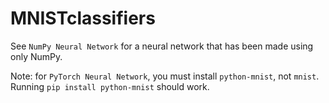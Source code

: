 # MNISTclassifiers
See `NumPy Neural Network` for a neural network that has been made using only NumPy.



Note: for `PyTorch Neural Network`, you must install `python-mnist`, not `mnist`. Running `pip install python-mnist` should work.
